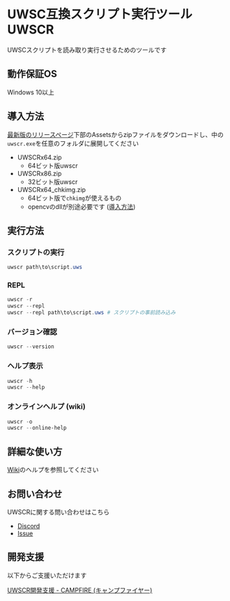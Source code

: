 UWSC互換スクリプト実行ツール UWSCR
=====

UWSCスクリプトを読み取り実行させるためのツールです

動作保証OS
----

Windows 10以上

導入方法
----

[最新版のリリースページ](https://github.com/stuncloud/UWSCR/releases/latest/#:~:text=Assets)下部のAssetsからzipファイルをダウンロードし、中の`uwscr.exe`を任意のフォルダに展開してください

- UWSCRx64.zip
    - 64ビット版uwscr
- UWSCRx86.zip
    - 32ビット版uwscr
- UWSCRx64_chkimg.zip
    - 64ビット版で`chkimg`が使えるもの
    - opencvのdllが別途必要です ([導入方法](https://github.com/stuncloud/UWSCR/wiki/%E3%82%A6%E3%82%A3%E3%83%B3%E3%83%89%E3%82%A6%E6%93%8D%E4%BD%9C%E9%96%A2%E6%95%B0#CHKIMG))

実行方法
----

### スクリプトの実行

```powershell
uwscr path\to\script.uws
```

### REPL

```powershell
uwscr -r
uwscr --repl
uwscr --repl path\to\script.uws # スクリプトの事前読み込み
```

### バージョン確認

```powershell
uwscr --version
```

### ヘルプ表示

```powershell
uwscr -h
uwscr --help
```

### オンラインヘルプ (wiki)

```powershell
uwscr -o
uwscr --online-help
```

詳細な使い方
----

[Wiki](https://github.com/stuncloud/UWSCR/wiki)のヘルプを参照してください

お問い合わせ
----

UWSCRに関する問い合わせはこちら

- [Discord](https://discord.gg/Y9VtAMZ)
- [Issue](https://github.com/stuncloud/UWSCR/issues)

開発支援
----

以下からご支援いただけます

[UWSCR開発支援 - CAMPFIRE (キャンプファイヤー)](https://community.camp-fire.jp/projects/view/336074)